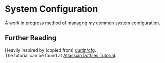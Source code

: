 # System Configuration
A work in progress method of managing my common system configuration.

## Further Reading
Heavily inspired by (copied from) [durdn/cfg](https://bitbucket.org/durdn/cfg/).  
The tutorial can be found at [Atlassian Dotfiles Tutorial](https://www.atlassian.com/git/tutorials/dotfiles).